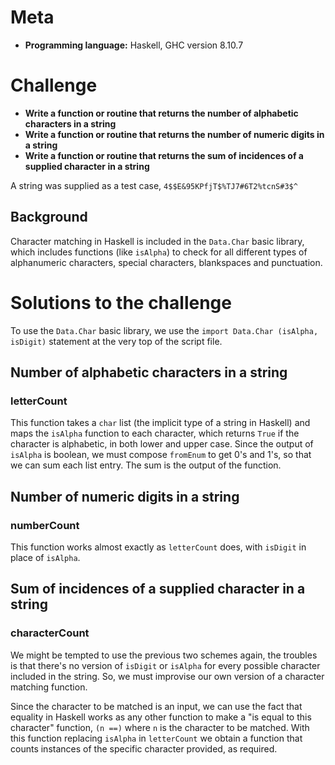 # Meta
- **Programming language:** Haskell, GHC version 8.10.7

# Challenge
- **Write a function or routine that returns the number of alphabetic characters in a string**
- **Write a function or routine that returns the number of numeric digits in a string**
- **Write a function or routine that returns the sum of incidences of a supplied character in a string**
  
A string was supplied as a test case, `4$$E&95KPfjT$%TJ7#6T2%tcnS#3$^`

## Background

Character matching in Haskell is included in the `Data.Char` basic library, which includes functions (like `isAlpha`) to check for all different types of alphanumeric characters, special characters, blankspaces and punctuation.

# Solutions to the challenge

To use the `Data.Char` basic library, we use the `import Data.Char (isAlpha, isDigit)` statement at the very top of the script file.

## Number of alphabetic characters in a string

### letterCount 

This function takes a `char` list (the implicit type of a string in Haskell) and maps the `isAlpha` function to each character, which returns `True` if the character is alphabetic, in both lower and upper case. Since the output of `isAlpha` is boolean, we must compose `fromEnum` to get 0's and 1's, so that we can sum each list entry. The sum is the output of the function.

## Number of numeric digits in a string

### numberCount

This function works almost exactly as `letterCount` does, with `isDigit` in place of `isAlpha`.

## Sum of incidences of a supplied character in a string

### characterCount

We might be tempted to use the previous two schemes again, the troubles is that there's no version of `isDigit` or `isAlpha` for every possible character included in the string. So, we must improvise our own version of a character matching function.

Since the character to be matched is an input, we can use the fact that equality in Haskell works as any other function to make a "is equal to this character" function, `(n ==)` where `n` is the character to be matched. With this function replacing `isAlpha` in `letterCount` we obtain a function that counts instances of the specific character provided, as required.